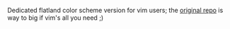 Dedicated flatland color scheme version for vim users; the [original repo](https://github.com/thinkpixellab/flatland) is way to big if vim's all you need ;)